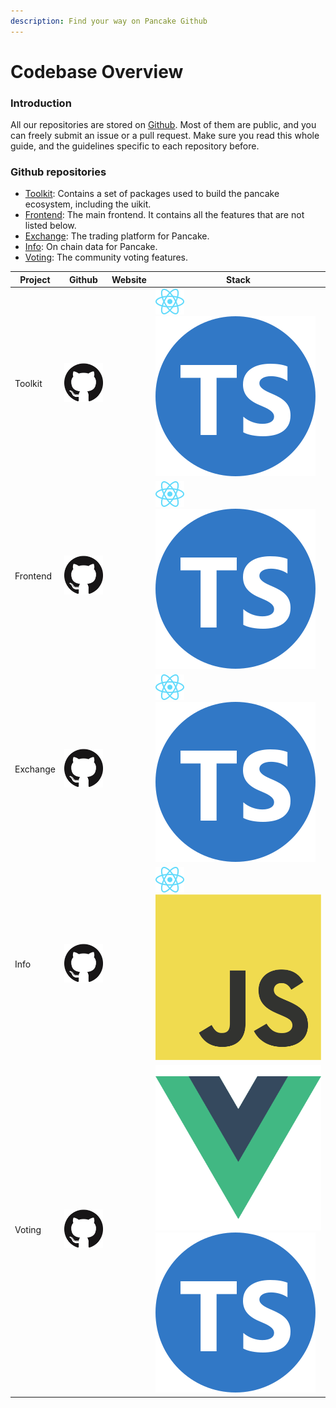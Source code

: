 ```yaml
---
description: Find your way on Pancake Github
---
```


# Codebase Overview

### Introduction

All our repositories are stored on [Github](https://github.com/pancakeswap). Most of them are public, and you can freely submit an  issue or a pull request. Make sure you read this whole guide, and the guidelines specific to each repository before.

### Github repositories

* [Toolkit](https://github.com/pancakeswap/pancake-toolkit): Contains a set of packages used to build the pancake ecosystem, including the  uikit.
* [Frontend](https://github.com/pancakeswap/pancake-frontend): The main frontend. It contains all the features that are not listed below.
* [Exchange](https://github.com/pancakeswap/pancake-swap-interface): The trading platform for Pancake.
* [Info](https://github.com/pancakeswap/pancake-info): On chain data for Pancake.
* [Voting](https://github.com/pancakeswap/snapshot-front): The community voting features.

| Project  | Github                                                                                                                                        | Website | Stack                                                                                                                                                  |
| -------- | --------------------------------------------------------------------------------------------------------------------------------------------- | ------- | ------------------------------------------------------------------------------------------------------------------------------------------------------ |
| Toolkit  | [<img src="../../.gitbook/assets/GitHub-Mark-120px-plus.png" alt="" data-size="line">](https://github.com/pancakeswap/pancake-toolkit)        |         | <img src="../../.gitbook/assets/download.svg" alt="" data-size="line"><img src="../../.gitbook/assets/ts-logo-round-128.svg" alt="" data-size="line">  |
| Frontend | [<img src="../../.gitbook/assets/GitHub-Mark-120px-plus.png" alt="" data-size="line">](https://github.com/pancakeswap/pancake-frontend)       |         | <img src="../../.gitbook/assets/download.svg" alt="" data-size="line"><img src="../../.gitbook/assets/ts-logo-round-128.svg" alt="" data-size="line">  |
| Exchange | [<img src="../../.gitbook/assets/GitHub-Mark-120px-plus.png" alt="" data-size="line">](https://github.com/pancakeswap/pancake-swap-interface) |         | <img src="../../.gitbook/assets/download.svg" alt="" data-size="line"><img src="../../.gitbook/assets/ts-logo-round-128.svg" alt="" data-size="line">  |
| Info     | [<img src="../../.gitbook/assets/GitHub-Mark-120px-plus.png" alt="" data-size="line">](https://github.com/pancakeswap/pancake-info)           |         | <img src="../../.gitbook/assets/download.svg" alt="" data-size="line"><img src="../../.gitbook/assets/JavaScript-logo.png" alt="" data-size="line">    |
| Voting   | [<img src="../../.gitbook/assets/GitHub-Mark-120px-plus.png" alt="" data-size="line">](https://github.com/pancakeswap/snapshot-front)         |         | <img src="../../.gitbook/assets/logo.png" alt="" data-size="line"> <img src="../../.gitbook/assets/ts-logo-round-128.svg" alt="" data-size="line">     |

